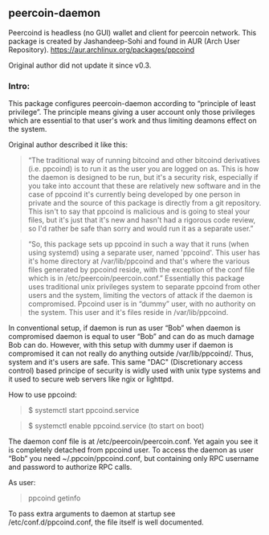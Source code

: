 
## peercoin-daemon
Peercoind is headless (no GUI) wallet and client for peercoin network. This package is
created by Jashandeep-Sohi and found in AUR (Arch User Repository).
https://aur.archlinux.org/packages/ppcoind

Original author did not update it since v0.3.

### Intro:
This package configures peercoin-daemon according to “principle of least privilege”. 
The principle means giving a user account only those privileges which are essential to that 
user's work and thus limiting deamons effect on the system.

Original author described it like this:

> “The traditional way of running bitcoind and other bitcoind derivatives (i.e. ppcoind) is
to run it as the user you are logged on as. This is how the daemon is designed to be run,
but it's a security risk, especially if you take into account that these are relatively new
software and in the case of ppcoind it's currently being developed by one person in
private and the source of this package is directly from a git repository. This isn't to say
that ppcoind is malicious and is going to steal your files, but it's just that it's new and
hasn't had a rigorous code review, so I'd rather be safe than sorry and would run it as a
separate user.”

> “So, this package sets up ppcoind in such a way that it runs (when using systemd) using
a separate user, named 'ppcoind'. This user has it's home directory at /var/lib/ppcoind
and that's where the various files generated by ppcoind reside, with the exception of
the conf file which is in /etc/peercoin/peercoin.conf.”
Essentially this package uses traditional unix privileges system to separate ppcoind from
other users and the system, limiting the vectors of attack if the daemon is compromised.
Ppcoind user is in “dummy” user, with no authority on the system. This user and it's files
reside in /var/lib/ppcoind.

In conventional setup, if daemon is run as user “Bob” when daemon is compromised
daemon is equal to user “Bob” and can do as much damage Bob can do.
However, with this setup with dummy user if daemon is compromised it can not really do
anything outside /var/lib/ppcoind/. Thus, system and it's users are safe.
This same "DAC" (Discretionary access control) based principe of security is widly used with unix
type systems and it used to secure web servers like ngix or lighttpd.


How to use ppcoind:

> $ systemctl start ppcoind.service

> $ systemctl enable ppcoind.service (to start on boot)


The daemon conf file is at /etc/peercoin/peercoin.conf. 
Yet again you see it is completely
detached from ppcoind user.
To access the daemon as user “Bob” you need ~/.ppcoin/ppcoind.conf, but containing
only RPC username and password to authorize RPC calls.

As user: 
> ppcoind getinfo

To pass extra arguments to daemon at startup see /etc/conf.d/ppcoind.conf, the file itself is well documented.
